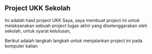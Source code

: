 ## Project UKK Sekolah

Ini adalah hasil project UKK Saya, saya membuat project ini untuk melaksanakan sebuah project tugas akhir yang diselenggarakan oleh sekolah, untuk syarat kelulusan,

Berikut adalah langkah langkah untuk menjalankan project ini pada komputer kalian


